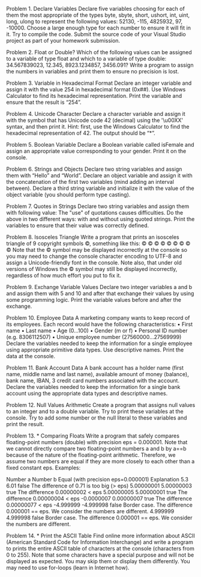 
Problem 1.	Declare Variables
Declare five variables choosing for each of them the most appropriate of the types byte, sbyte, short, ushort, int, uint, long, ulong to represent the following values: 52130, -115, 4825932, 97, -10000. Choose a large enough type for each number to ensure it will fit in it. Try to compile the code. Submit the source code of your Visual Studio project as part of your homework submission.

Problem 2.	Float or Double?
Which of the following values can be assigned to a variable of type float and which to a variable of type double: 34.567839023, 12.345, 8923.1234857, 3456.091? Write a program to assign the numbers in variables and print them to ensure no precision is lost.

Problem 3.	Variable in Hexadecimal Format
Declare an integer variable and assign it with the value 254 in hexadecimal format (0x##). Use Windows Calculator to find its hexadecimal representation. Print the variable and ensure that the result is “254”.

Problem 4.	Unicode Character
Declare a character variable and assign it with the symbol that has Unicode code 42 (decimal) using the '\u00XX' syntax, and then print it. Hint: first, use the Windows Calculator to find the hexadecimal representation of 42. The output should be “*”.

Problem 5.	Boolean Variable
Declare a Boolean variable called isFemale and assign an appropriate value corresponding to your gender. Print it on the console.

Problem 6.	Strings and Objects
Declare two string variables and assign them with “Hello” and “World”. Declare an object variable and assign it with the concatenation of the first two variables (mind adding an interval between). Declare a third string variable and initialize it with the value of the object variable (you should perform type casting).

Problem 7.	Quotes in Strings
Declare two string variables and assign them with following value:
The "use" of quotations causes difficulties.
Do the above in two different ways: with and without using quoted strings. Print the variables to ensure that their value was correctly defined.

Problem 8.	Isosceles Triangle
Write a program that prints an isosceles triangle of 9 copyright symbols ©, something like this:
   ©
  © ©
 ©   ©
© © © ©
Note that the © symbol may be displayed incorrectly at the console so you may need to change the console character encoding to UTF-8 and assign a Unicode-friendly font in the console. Note also, that under old versions of Windows the © symbol may still be displayed incorrectly, regardless of how much effort you put to fix it.

Problem 9.	Exchange Variable Values
Declare two integer variables a and b and assign them with 5 and 10 and after that exchange their values by using some programming logic. Print the variable values before and after the exchange.

Problem 10.	Employee Data
A marketing company wants to keep record of its employees. Each record would have the following characteristics:
•	First name
•	Last name
•	Age (0...100)
•	Gender (m or f)
•	Personal ID number (e.g. 8306112507)
•	Unique employee number (27560000…27569999)
Declare the variables needed to keep the information for a single employee using appropriate primitive data types. Use descriptive names. Print the data at the console.

Problem 11.	Bank Account Data
A bank account has a holder name (first name, middle name and last name), available amount of money (balance), bank name, IBAN, 3 credit card numbers associated with the account. Declare the variables needed to keep the information for a single bank account using the appropriate data types and descriptive names.

Problem 12.	Null Values Arithmetic
Create a program that assigns null values to an integer and to a double variable. Try to print these variables at the console. Try to add some number or the null literal to these variables and print the result.

Problem 13.	* Comparing Floats
Write a program that safely compares floating-point numbers (double) with precision eps = 0.000001. Note that we cannot directly compare two floating-point numbers a and b by a==b because of the nature of the floating-point arithmetic. Therefore, we assume two numbers are equal if they are more closely to each other than a fixed constant eps. Examples:

Number a	Number b	Equal (with precision eps=0.000001)	Explanation
5.3	6.01	false	The difference of 0.71 is too big (> eps)
5.00000001	5.00000003	true	The difference 0.00000002 < eps
5.00000005	5.00000001	true	The difference 0.00000004 < eps
-0.0000007	0.00000007	true	The difference 0.00000077 < eps
-4.999999	-4.999998	false	Border case. The difference 0.000001 == eps. We consider the numbers are different.
4.999999	4.999998	false	Border case. The difference 0.000001 == eps. We consider the numbers are different.

Problem 14.	* Print the ASCII Table
Find online more information about ASCII (American Standard Code for Information Interchange) and write a program to prints the entire ASCII table of characters at the console (characters from 0 to 255). Note that some characters have a special purpose and will not be displayed as expected. You may skip them or display them differently. You may need to use for-loops (learn in Internet how).
